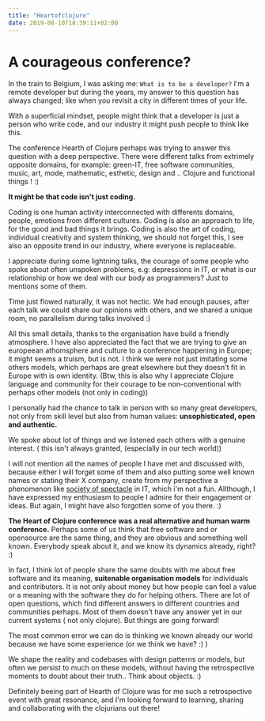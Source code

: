 ```yaml
---
title: "Heartofclojure"
date: 2019-08-10T18:39:11+02:00
---
```

# A courageous conference?


In the train to Belgium,  I was asking me: `What is to be a developer?` I'm a remote developer but during the years, my answer to this question has always changed;
like when you revisit a city in different times of your life.

With a superficial mindset, people might think that a developer is just a person who write code, and our industry it might push people to think like this.

The conference Hearth of Clojure perhaps was trying to answer this question with a deep perspective. 
There were different talks from extrimely opposite domains, for example: green-IT, free software communities, music, art, mode, mathematic, esthetic, design and .. Clojure and functional things ! :)

**It might be that code isn't just coding.**

Coding is one  human activity interconnected with differents domains, people, emotions from different cultures. Coding is also an approach to life, for the good and bad things it brings.
Coding is also the art of coding, individual creativity and system thinking, we should not forget this, I see also an opposite trend in our industry, where everyone is replaceable.

I appreciate during some lightning talks, the courage of some people who spoke about often unspoken problems, e.g: depressions in IT, or what is our relationship or how we deal with our body as programmers? Just to mentions some of them.

Time just flowed naturally, it was not hectic. We had enough pauses, after each talk  we could share our opinions with others, and we shared a unique room, no parallelism during talks involved :)

All this small details, thanks to the organisation have build a friendly atmosphere.
I have also appreciated the fact that we are trying to give an europeean athomsphere and culture to a conference happening in Europe;
it might seems a truism, but is not. I think we were  not just imitating some others models, which perhaps are great elsewhere but they doesn't fit in Europe with is own identity.
(Btw, this is also why I appreciate Clojure language and community for their courage to be non-conventional with perhaps other models (not only in coding))

I personally had the chance to talk in person with so many great developers, not only from skill level but also from human values:  **unsophisticated, open and authentic.**

We spoke about lot of things and we listened each others with a genuine interest. ( this isn't always granted, (especially in our tech world))

I will not mention all the names of people I have met and discussed with, because either I will forget some of them and also putting some well known names or stating their X company, create from my perspective a phenomenon like [society of spectacle](https://en.wikipedia.org/wiki/The_Society_of_the_Spectacle) in IT, which i'm not a fun. Allthough, I have expressed my enthusiasm to people I admire for their engagement or ideas. But again, I might have also forgotten some of you there. :)


**The Heart of Clojure conference was a real alternative and human warm conference.**
Perhaps some of us think that free software and or opensource are the same thing, and they are obvious and something well known.
Everybody speak about it, and we know its dynamics already, right? :)

In fact, I think lot of people share the same doubts with me about free software and its meaning, **suitenable organisation models** for individuals and contributors. 
It is not only about money but how people can feel a value or a meaning with the software they do for helping others.
There are lot of open questions, which find different answers in different countries and communities perhaps. Most of them doesn't have any answer yet in our current systems ( not only clojure). But things are going forward!

The most common error we can do is thinking we known already our world because we have some experience (or we think we have? :) )

We shape the reality and codebases with design patterns or models, but often we persist to much on these models, without having the retrospective moments to doubt about their truth.. Think about objects. :)

Definitely beeing part of Hearth of Clojure was for me such a retrospective event with great resonance, and I'm looking forward to learning, sharing and collaborating with the clojurians out there!
